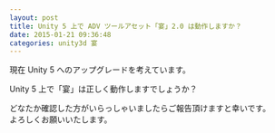 ```yaml
---
layout: post
title: Unity 5 上で ADV ツールアセット「宴」2.0 は動作しますか？
date: 2015-01-21 09:36:48
categories: unity3d 宴
---
```

<p>現在 Unity 5 へのアップグレードを考えています。</p>

<p>Unity 5 上で「宴」は正しく動作しますでしょうか？</p>

<p>どなたか確認した方がいらっしゃいましたらご報告頂けますと幸いです。<br>
よろしくお願いいたします。</p>
